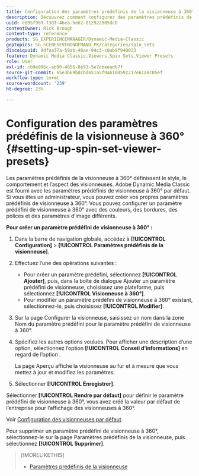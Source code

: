```yaml
---
title: Configuration des paramètres prédéfinis de la visionneuse à 360°
description: Découvrez comment configurer des paramètres prédéfinis de visionneuse à 360° dans Adobe Dynamic Media Classic.
uuid: e095f989-f3df-46ea-be62-812922805dc0
contentOwner: Rick Brough
content-type: reference
products: SG_EXPERIENCEMANAGER/Dynamic-Media-Classic
geptopics: SG_SCENESEVENONDEMAND_PK/categories/spin_sets
discoiquuid: 9dfaa37a-59ab-46ae-94c3-c0ab9f940023
feature: Dynamic Media Classic,Viewers,Spin Sets,Viewer Presets
role: User
exl-id: cb9e996c-ab90-4656-8e93-5e7cbeeadb7f
source-git-commit: 65e3b69bdcbd651a5f9ab100592217e61a8c05ef
workflow-type: tm+mt
source-wordcount: '239'
ht-degree: 23%

---
```


# Configuration des paramètres prédéfinis de la visionneuse à 360°{#setting-up-spin-set-viewer-presets}

Les paramètres prédéfinis de la visionneuse à 360° définissent le style, le comportement et l’aspect des visionneuses. Adobe Dynamic Media Classic est fourni avec les paramètres prédéfinis de visionneuse à 360° par défaut. Si vous êtes un administrateur, vous pouvez créer vos propres paramètres prédéfinis de visionneuse à 360°. Vous pouvez configurer un paramètre prédéfini de visionneuse à 360° avec des couleurs, des bordures, des polices et des paramètres d’image différents.

**Pour créer un paramètre prédéfini de visionneuse à 360° :**

1. Dans la barre de navigation globale, accédez à **[!UICONTROL Configuration]** > **[!UICONTROL Paramètres prédéfinis de la visionneuse]**.
1. Effectuez l’une des opérations suivantes :

   * Pour créer un paramètre prédéfini, sélectionnez **[!UICONTROL Ajouter]**, puis, dans la boîte de dialogue Ajouter un paramètre prédéfini de visionneuse, choisissez une plateforme, puis sélectionnez **[!UICONTROL Visionneuse à 360°]**.
   * Pour modifier un paramètre prédéfini de visionneuse à 360° existant, sélectionnez-le, puis choisissez **[!UICONTROL Modifier]**.

1. Sur la page Configurer la visionneuse, saisissez un nom dans la zone Nom du paramètre prédéfini pour le paramètre prédéfini de visionneuse à 360°.
1. Spécifiez les autres options voulues. Pour afficher une description d’une option, sélectionnez l’option **[!UICONTROL Conseil d’informations]** en regard de l’option .

   La page Aperçu affiche la visionneuse au fur et à mesure que vous mettez à jour et modifiez les paramètres.

1. Sélectionner **[!UICONTROL Enregistrer]**.

Sélectionner **[!UICONTROL Rendre par défaut]** pour définir le paramètre prédéfini de visionneuse à 360°, vous avez créé la valeur par défaut de l’entreprise pour l’affichage des visionneuses à 360°.

Voir [Configuration des visionneuses par défaut](application-setup.md#configuring_default_viewers).

Pour supprimer un paramètre prédéfini de visionneuse à 360°, sélectionnez-le sur la page Paramètres prédéfinis de la visionneuse, puis sélectionnez **[!UICONTROL Supprimer]**.

>[!MORELIKETHIS]
>
>* [Paramètres prédéfinis de la visionneuse](application-setup.md#viewer_presets)

